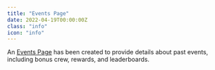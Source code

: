```yaml
---
title: "Events Page"
date: 2022-04-19T00:00:00Z
class: "info"
icon: "info"
---
```

An [Events Page](/events) has been created to provide details about past events, including bonus crew, rewards, and leaderboards.
